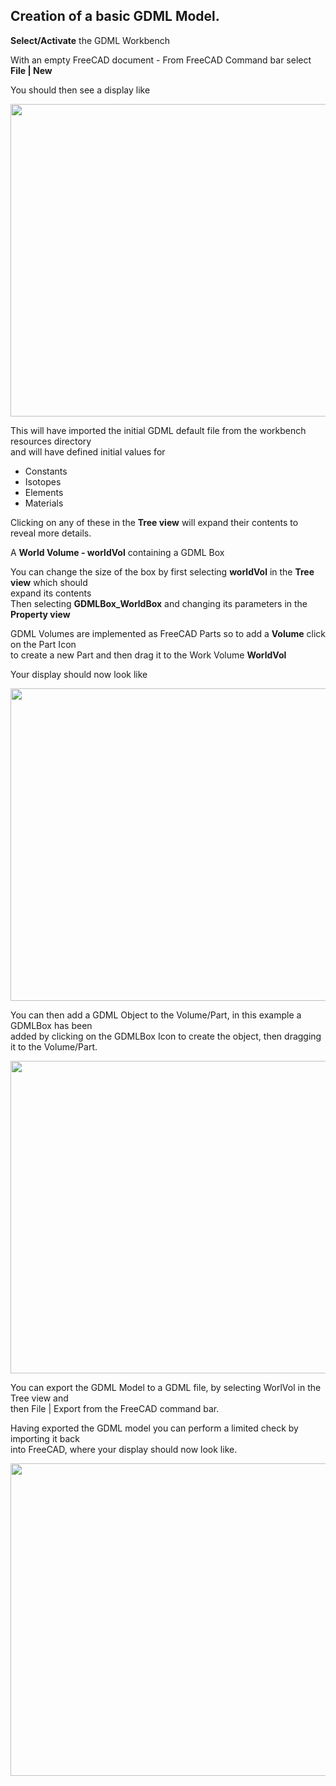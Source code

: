 ## Creation of a basic GDML Model.

**Select/Activate** the GDML Workbench

With an empty FreeCAD document - From FreeCAD Command bar select **File | New**

You should then see a display like 

<p align="left">
  <img src="https://github.com/KeithSloan/GDML/wiki/wiki_images/Create_1.gif" width="650" height="500">
</p>

This will have imported the initial GDML default file from the workbench resources directory
<br> and will have defined initial values for

* Constants
* Isotopes
* Elements
* Materials

Clicking on any of these in the **Tree view** will expand their contents to reveal more details.

A **World Volume - worldVol** containing a GDML Box

You can change the size of the box by first selecting **worldVol** in the **Tree view** which should
<br> expand its contents
<br>Then selecting **GDMLBox_WorldBox** and changing its parameters in the **Property view**

GDML Volumes are implemented as FreeCAD Parts so to add a **Volume** click on the Part Icon
<br> to create a new Part and then drag it to the Work Volume **WorldVol**

Your display should now look like

<p align="left">
  <img src="https://github.com/KeithSloan/GDML/wiki/wiki_images/Create_2.gif" width="650" height="500">
</p>

You can then add a GDML Object to the Volume/Part, in this example a GDMLBox has been
<br>added by clicking on the GDMLBox Icon to create the object, then dragging it to the Volume/Part.

<p align="left">
  <img src="https://github.com/KeithSloan/GDML/wiki/wiki_images/Create_3.gif" width="650" height="500">
</p>

You can export the GDML Model to a GDML file, by selecting WorlVol in the Tree view and
<br>then File | Export from the FreeCAD command bar.

Having exported the GDML model you can perform a limited check by importing it back
<br>into FreeCAD, where your display should now look like.

<p align="left">
  <img src="https://github.com/KeithSloan/GDML/wiki/wiki_images/Create_4.gif" width="650" height="500">
</p>
</table>